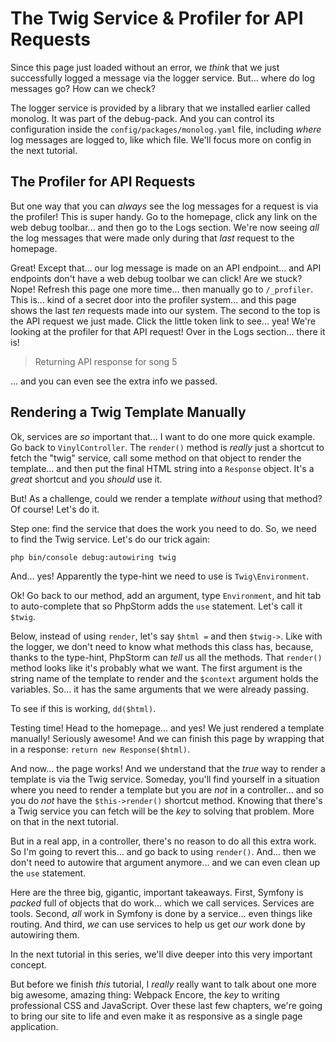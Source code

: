 # The Twig Service & Profiler for API Requests

Since this page just loaded without an error, we *think* that we just successfully
logged a message via the logger service. But... where do log messages go? How
can we check?

The logger service is provided by a library that we installed earlier called monolog.
It was part of the debug-pack. And you can control its configuration inside the
`config/packages/monolog.yaml` file, including *where* log messages are logged to,
like which file. We'll focus more on config in the next tutorial.

## The Profiler for API Requests

But one way that you can *always* see the log messages for a request is via the
profiler! This is super handy. Go to the homepage, click any link on the web debug
toolbar... and then go to the Logs section. We're now seeing *all* the log messages
that were made only during that *last* request to the homepage.

Great! Except that... our log message is made on an API endpoint... and API
endpoints don't have a web debug toolbar we can click! Are we stuck? Nope!
Refresh this page one more time... then manually go to `/_profiler`. This is... kind
of a secret door into the profiler system... and this page shows the last *ten*
requests made into our system. The second to the top is the API request we just
made. Click the little token link to see... yea! We're looking at the profiler for
that API request! Over in the Logs section... there it is!

> Returning API response for song 5

... and you can even see the extra info we passed.

## Rendering a Twig Template Manually

Ok, services are *so* important that... I want to do one more quick example.
Go back to `VinylController`. The `render()` method is *really* just a shortcut to
fetch the "twig" service, call some method on that object to render the template...
and then put the final HTML string into a `Response` object. It's a *great* shortcut
and you *should* use it.

But! As a challenge, could we render a template *without* using that method?
Of course! Let's do it.

Step one: find the service that does the work you need to do. So, we need to find
the Twig service. Let's do our trick again:

```terminal
php bin/console debug:autowiring twig
```

And... yes! Apparently the type-hint we need to use is `Twig\Environment`.

Ok! Go back to our method, add an argument, type `Environment`, and hit tab to
auto-complete that so PhpStorm adds the `use` statement. Let's call it `$twig`.

Below, instead of using `render`, let's say `$html =` and then `$twig->`. Like
with the logger, we don't need to know what methods this class has, because, thanks
to the type-hint, PhpStorm can *tell* us all the methods. That `render()` method
looks like it's probably what we want. The first argument is the string name of the
template to render and the `$context` argument holds the variables. So... it has
the same arguments that we were already passing.

To see if this is working, `dd($html)`.

Testing time! Head to the homepage... and yes! We just rendered a template manually!
Seriously awesome! And we can finish this page by wrapping that in a response:
`return new Response($html)`.

And now... the page works! And we understand that the *true* way to render a template
is via the Twig service. Someday, you'll find yourself in a situation where you
need to render a template but you are *not* in a controller... and so you do
*not* have the `$this->render()` shortcut method. Knowing that there's a Twig
service you can fetch will be the *key* to solving that problem. More on that in
the next tutorial.

But in a real app, in a controller, there's no reason to do all this extra work.
So I'm going to revert this... and go back to using `render()`. And... then we
don't need to autowire that argument anymore... and we can even clean up the
`use` statement.

Here are the three big, gigantic, important takeaways. First, Symfony is *packed*
full of objects that do work... which we call services. Services are tools. Second,
*all* work in Symfony is done by a service... even things like routing. And third,
*we* can use services to help us get *our* work done by autowiring them.

In the next tutorial in this series, we'll dive deeper into this very important
concept.

But before we finish *this* tutorial, I *really* really want to talk about one more
big awesome, amazing thing: Webpack Encore, the *key* to writing professional CSS
and JavaScript. Over these last few chapters, we're going to bring our site to life
and even make it as responsive as a single page application.
